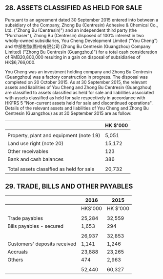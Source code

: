 ## 28. ASSETS CLASSIFIED AS HELD FOR SALE

Pursuant to an agreement dated 30 September 2015 entered into between a subsidiary of the Company, Zhong Bu (Centresin) Adhesive & Chemical Co., Ltd. ("Zhong Bu (Centresin)") and an independent third party (the "Purchaser"), Zhong Bu (Centresin) disposed of 100% interest in two wholly-owned subsidiaries, You Cheng Development Limited ("You Cheng") and 中部樹脂(廣州)有限公司 (Zhong Bu Centresin (Guangzhou) Company Limited) ("Zhong Bu Centresin (Guangzhou)") for a total cash consideration of RMB20,800,000 resulting in a gain on disposal of subsidiaries of HK\$6,766,000.

You Cheng was an investment holding company and Zhong Bu Centresin (Guangzhou) was a factory construction in progress. The disposal was completed on 20 October 2015. As at 30 September 2015, the relevant assets and liabilities of You Cheng and Zhong Bu Centresin (Guangzhou) are classified to assets classified as held for sale and liabilities associated with assets classified as held for sale respectively in accordance with HKFRS 5 "Non-current assets held for sale and discontinued operations". Details of the relevant assets and liabilities of You Cheng and Zhong Bu Centresin (Guangzhou) as at 30 September 2015 are as follow:

|                                          | HK \$'000 |
|------------------------------------------|-----------|
|                                          |           |
| Property, plant and equipment (note 19)  | 5,051     |
| Land use right (note 20)                 | 15,172    |
| Other receivables                        | 123       |
| Bank and cash balances                   | 386       |
|                                          |           |
| Total assets classified as held for sale | 20,732    |

## 29. TRADE, BILLS AND OTHER PAYABLES

|                              | 2016    | 2015      |
|------------------------------|---------|-----------|
|                              | HKS'000 | HK \$'000 |
|                              |         |           |
| Trade payables               | 25,284  | 32,559    |
| Bills payables - secured     | 1,653   | 294       |
|                              |         |           |
|                              | 26,937  | 32,853    |
| Customers' deposits received | 1,141   | 1,246     |
| Accruals                     | 23,888  | 23,265    |
| Others                       | 474     | 2,963     |
|                              |         |           |
|                              | 52,440  | 60,327    |